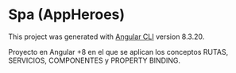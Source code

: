 # Spa (AppHeroes)

This project was generated with [Angular CLI](https://github.com/angular/angular-cli) version 8.3.20.

Proyecto en Angular +8 en el que se aplican los conceptos RUTAS, SERVICIOS, COMPONENTES y PROPERTY BINDING.

